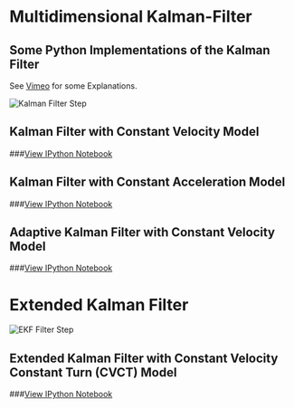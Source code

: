 Multidimensional Kalman-Filter
==============================
Some Python Implementations of the Kalman Filter
------------------------------

See [Vimeo](http://vimeo.com/album/2754700) for some Explanations.

![Kalman Filter Step](https://raw.github.com/balzer82/Kalman/master/Kalman-Filter-Step.png)

## Kalman Filter with Constant Velocity Model

###[View IPython Notebook](http://nbviewer.ipython.org/github/balzer82/Kalman/blob/master/Kalman-Filter-CV.ipynb?create=1)

## Kalman Filter with Constant Acceleration Model

###[View IPython Notebook](http://nbviewer.ipython.org/github/balzer82/Kalman/blob/master/Kalman-Filter-CA.ipynb?create=1)

## Adaptive Kalman Filter with Constant Velocity Model

###[View IPython Notebook](http://nbviewer.ipython.org/github/balzer82/Kalman/blob/master/Adaptive-Kalman-Filter-CV.ipynb?create=1)

# Extended Kalman Filter

![EKF Filter Step](https://raw.github.com/balzer82/Kalman/master/Extended-Kalman-Filter-Step.png)

## Extended Kalman Filter with Constant Velocity Constant Turn (CVCT) Model

###[View IPython Notebook](http://nbviewer.ipython.org/github/balzer82/Kalman/blob/master/Extended-Kalman-Filter-CTRV.ipynb?create=1)

